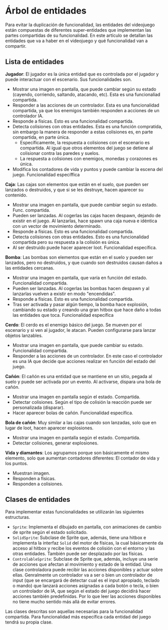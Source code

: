 # Árbol de entidades

Para evitar la duplicación de funcionalidad, las entidades del videojuego
están compuestas de diferentes super-entidades que implementan las partes
compartidas de su funcionalidad. En este artículo se detallan las entidades
que va a haber en el videojuego y qué funcionalidad van a compartir.

## Lista de entidades

**Jugador**: El jugador es la única entidad que es controlada por el jugador
y puede interactuar con el escenario. Sus funcionalidades son.

+ Mostrar una imagen en pantalla, que puede cambiar según su estado (cayendo, corriendo,
saltando, atacando, etc). Esta es una funcionaliad compartida.
+ Responder a las acciones de un controlador. Esta es una funcionalidad compartida,
ya que los enemigos también responden a acciones de un controlador IA.
+ Responde a físicas. Esto es una funcionalidad compartida.
+ Detecta colisiones con otras entidades. Esta es una función compratida, sin
embargo la manera de responder a estas colisiones es, en parte compartida, en parte única.
    - Específicamente, la respuesta a colisiones con el escenario es compartida.
    Al igual que otros elementos del juego se detiene al colisionar contra las paredes y 
    suelos.
    - La respuesta a colisiones con enemigos, monedas y corazones es única.
+ Modifica los contadores de vida y puntos y puede cambiar la escena del juego. 
Funcionalidad específfica

**Caja**: Las cajas son elementos que están en el suelo, que pueden ser lanzados o
destruidos, y que si se les destruye, hacen aparecer su contenido.

+ Mostrar una imagen en pantalla, que puede cambiar según su estado. Func. compartida.
+ Pueden ser lanzadas. Al cogerlas las cajas hacen despawn, dejando de existir en el juego.
Al lanzarlas, hace spawn una caja nueva e idéntica con un vector de movimiento determinado.
+ Responde a físicas. Esto es una funcionalidad compartida.
+ Detecta colisiones con otras entidades. Esto es una funcionalidad compartida pero su
respuesta a la colisión es única.
+ Al ser destruido puede hacer aparecer loot. Funcionalidad específica.

**Bomba**: Las bombas son elementos que están en el suelo y pueden ser lanzados, pero no
destruidos, y que cuando son destruidos causan daños a las entidades cercanas.

+ Mostrar una imagen en pantalla, que varía en función del estado. Funcionalidad compartida.
+ Pueden ser lanzadas. Al cogerlas las bombas hacen despawn y al lanzarlas vuelven a existir
en modo "encendidas".
+ Responde a físicas. Esto es una funcionalidad compartida.
+ Tras ser activada y pasar algún tiempo, la bomba hace explosión, cambiando su estado y
creando una gran hitbox que hace daño a todas las entidades que toca. Funcionalidad
específica

**Cerdo**: El cerdo es el enemigo básico del juego. Se mueven por el escenario y si ven
al jugador, le atacan. Pueden configurarse para lanzar objetos lanzables.

+ Mostrar una imagen en pantalla, que puede cambiar su estado. Funcionalidad compartida.
+ Responder a las acciones de un controlador. En este caso el controlador es una IA que 
decide que acciones realizar en función del estado del juego.

**Cañón**: El cañón es una entidad que se mantiene en un sitio, pegada al suelo y puede
ser activada por un evento. Al activarse, dispara una bola de cañón.

+ Mostrar una imagen en pantalla según el estado. Compartida.
+ Detectar colisiones. Según el tipo de colisión la reacción puede ser personalizada
(disparar).
+ Hacer aparecer bolas de cañón. Funcionalidad específica.

**Bola de cañón**: Muy similar a las cajas cuando son lanzadas, solo que en lugar de
loot, hacen aparecer explosiones.

+ Mostrar una imagen en pantalla según el estado. Compartida.
+ Detectar colisiones, generar explosiones.

**Vida y diamantes**: Los agrupamos porque son básicamente el mismo elemento, solo que
aumentan contadores diferentes: El contador de vida y los puntos.

- Muestran imagen.
- Responden a físicas.
- Responden a colisiones.

## Clases de entidades

Para implementar estas funcionalidades se utilizarán las siguientes estructuras.

- `Sprite`: Implementa el dibujado en pantalla, con animaciones de cambio de sprite según
el estado solicitado.
- `SolidSprite`: Subclase de Sprite que, además, tiene una hitbox e implementa la
interfaz `Solid` del motor de físicas, la cual básicamente da acceso al hitbox y recibe
los eventos de colisión con el entorno y las otras entidades. También puede ser desplazado
por las físicas.
- `ControlableSprite`: Subclase de Sprite que, además, incluye una serie de acciones que
afectan al movimiento y estado de la entidad. Una clase controladora puede recibir las
acciones disponibles y actuar sobre ellas.
Genralmente un controlador va a ser o bien un controlador de input (que se encargará de
detectar cual es el input apropiado, teclado o mando) que lanzará acciones asignadas a cada
botón o tecla, o bien un controlador de IA, que según el estado del juego decidirá hacer
acciones también predefinidas. Por lo que leer las acciones disponibles no tiene mucho
sentido más allá de evitar errores.

Las clases descritas son aquellas necesarias para la funcionalidad compartida. Para
funcionalidad más específica cada entidad del juego tendrá su propia clase.
